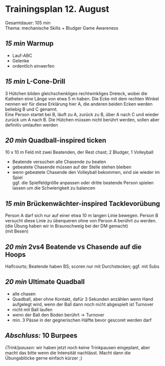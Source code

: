 # Trainingsplan 12. August  
Gesamtdauer: 105 min  
Thema: mechanische Skills + Bludger Game Awareness  

## _15 min_ Warmup
- Lauf-ABC  
- Gelenke  
- ordentlich einwerfen  

## _15 min_ L-Cone-Drill  
3 Hütchen bilden gleichschenkliges rechtwinkliges Dreieck, wobei die Katheten eine Länge von etwa 5 m haben. Die Ecke mit dem rechten Winkel nennen wir für diese Erklärung hier A, die anderen beiden Ecken werden beliebig B und C genannt.  
Eine Person startet bei B, läuft zu A, zurück zu B, über A nach C und wieder zurück um A nach B. Die Hütchen müssen nicht berührt werden, sollen aber definitiv umlaufen werden

## _20 min_ Quadball-inspired ticken  
10 x 10 m Feld mit zwei Beatenden, der Rest chast; 2 Bludger, 1 Volleyball  
- Beatende versuchen alle Chasende zu beaten  
- gebeatete Chasende müssen auf der Stelle stehen bleiben  
- wenn gebeatete Chasende den Volleyball bekommen, sind sie wieder im Spiel  
ggf. die Spielfeldgröße anpassen oder dritte beatende Person spielen lassen um die Schwierigkeit zu balancen  

## _15 min_ Brückenwächter-inspired Tacklevorübung  
Person A darf sich nur auf einer etwa 10 m langen Linie bewegen. Person B versucht diese Linie zu überqueren ohne von Person A berührt zu werden. (die Übung haben wir in Braunschweig bei der DM gemacht)  
(mit Besen)

## _20 min_ 2vs4 Beatende vs Chasende auf die Hoops  
Halfcourts; Beatende haben BS; scoren nur mit Durchstecken; ggf. mit Subs  

## _20 min_ Ultimate Quadball
- alle chasen  
- Quadball, aber ohne Kontakt, dafür 3 Sekunden anzählen wenn Hand aufgelegt wird, wenn der Ball dann noch nicht abgespielt ist Turnover  
- nicht mit Ball laufen  
- wenn der Ball den Boden berührt -> Turnover  
- min. 3 Pässe in der gegnerischen Hälfte bevor gescoret werden darf  

## _Abschluss:_ 10 Burpees  

_(Trink)pausen:_ wir haben jetzt noch keine Trinkpausen eingeplant, aber macht das bitte wenn die Intensität nachlässt. Macht dann die Übungsblöcke gerne einfach kürzer ;)